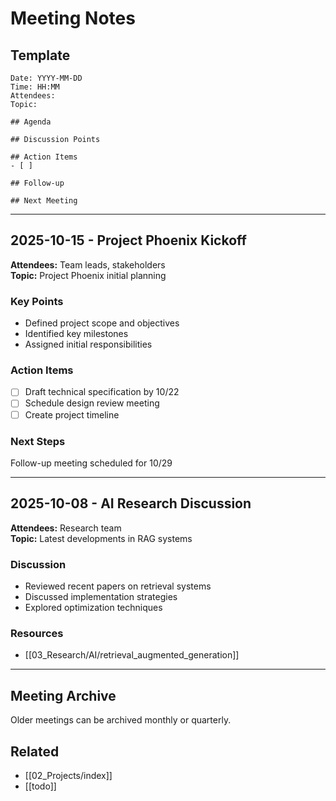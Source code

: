 # Meeting Notes

## Template
```
Date: YYYY-MM-DD
Time: HH:MM
Attendees:
Topic:

## Agenda

## Discussion Points

## Action Items
- [ ] 

## Follow-up

## Next Meeting
```

---

## 2025-10-15 - Project Phoenix Kickoff

**Attendees:** Team leads, stakeholders  
**Topic:** Project Phoenix initial planning

### Key Points
- Defined project scope and objectives
- Identified key milestones
- Assigned initial responsibilities

### Action Items
- [ ] Draft technical specification by 10/22
- [ ] Schedule design review meeting
- [ ] Create project timeline

### Next Steps
Follow-up meeting scheduled for 10/29

---

## 2025-10-08 - AI Research Discussion

**Attendees:** Research team  
**Topic:** Latest developments in RAG systems

### Discussion
- Reviewed recent papers on retrieval systems
- Discussed implementation strategies
- Explored optimization techniques

### Resources
- [[03_Research/AI/retrieval_augmented_generation]]

---

## Meeting Archive
Older meetings can be archived monthly or quarterly.

## Related
- [[02_Projects/index]]
- [[todo]]
